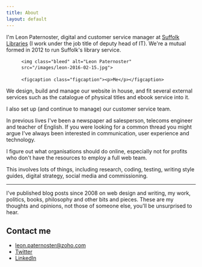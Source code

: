 ```yaml
---
title: About
layout: default
---
```


I'm Leon Paternoster, digital and customer service manager at [Suffolk Libraries](http://suffolklibraries.co.uk) (I work under the job title of deputy head of IT). We're a mutual formed in 2012 to run Suffolk's library service.

<figure class="figure">

    <img class="bleed" alt="Leon Paternoster" src="/images/leon-2016-02-15.jpg">

    <figcaption class="figcaption"><p>Me</p></figcaption>

</figure>

We design, build and manage our website in house, and fit several external services such as the catalogue of physical titles and ebook service into it.

I also set up (and continue to manage) our customer service team.

In previous lives I've been a newspaper ad salesperson, telecoms engineer and teacher of English. If you were looking for a common thread you might argue I've always been interested in communication, user experience and technology.

I figure out what organisations should do online, especially not for profits who don't have the resources to employ a full web team.

This involves lots of things, including research, coding, testing, writing style guides, digital strategy, social media and commissioning.

<hr>

I've published blog posts since 2008 on web design and writing, my work, politics, books, philosophy and other bits and pieces. These are my thoughts and opinions, not those of someone else, you'll be unsurprised to hear.

## Contact me

- leon.paternoster@zoho.com
- [Twitter](https://twitter.com/leonpaternoster)
- [LinkedIn](https://uk.linkedin.com/in/leonpaternoster)
